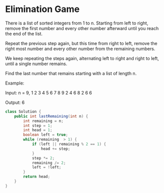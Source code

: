 # Elimination Game
There is a list of sorted integers from 1 to n. Starting from left to right, remove the first number and every other number afterward until you reach the end of the list.

Repeat the previous step again, but this time from right to left, remove the right most number and every other number from the remaining numbers.

We keep repeating the steps again, alternating left to right and right to left, until a single number remains.

Find the last number that remains starting with a list of length n.

Example:

Input:
n = 9,
1 2 3 4 5 6 7 8 9
2 4 6 8
2 6
6

Output:
6

```java
class Solution {
    public int lastRemaining(int n) {
        int remaining = n;
        int step = 1;
        int head = 1;
        boolean left = true;
        while (remaining  > 1) {
            if (left || remaining % 2 == 1) {
                head += step;
            }
            step *= 2;
            remaining /= 2;
            left = !left;
        }
        return head;
    }
}